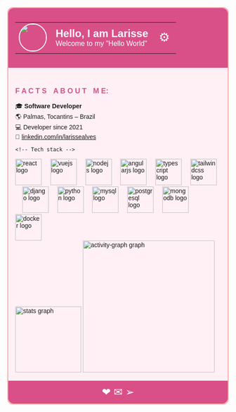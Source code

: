 <div style="border: 2px solid #f7a8a8; border-radius: 12px; background: #fff0f5; font-family: sans-serif;">

  <!-- Topo -->
  <div style="background: #d94f88; padding: 16px; border-radius: 12px 12px 0 0;">
    <table>
      <tr>
        <td>
          <img src="https://github.com/larissealves/icons/blob/master/20241121_194552.jpg?raw=true" height="60" style="border-radius: 100px; border: 2px solid #fff;" />
        </td>
        <td style="padding-left: 12px;">
          <h2 style="color: white; margin: 0;">Hello, I am Larisse</h2>
          <p style="color: white; margin: 0;">Welcome to my "Hello World"</p>
        </td>
        <td style="padding-left: 16px; font-size: 28px; color: white;">⚙</td>
      </tr>
    </table>
  </div>

  <!-- Corpo -->
  <div style="padding: 16px;">
    <h3 style="color: #d94f88; margin-bottom: 8px;">F A C T SㅤA B O U TㅤM E:</h3>
    <p>
      🎓 <strong>Software Developer</strong><br>
      🌎 Palmas, Tocantins – Brazil<br>
      💻 Developer since 2021<br>
      🔗 <a href="https://www.linkedin.com/in/larissealves/">linkedin.com/in/larissealves</a>
    </p>

    <!-- Tech stack -->
   <div align="left">
  <img src="https://cdn.jsdelivr.net/gh/devicons/devicon/icons/react/react-original-wordmark.svg" height="60" alt="react logo"  />
  <img width="12" />
  <img src="https://cdn.jsdelivr.net/gh/devicons/devicon/icons/vuejs/vuejs-original-wordmark.svg" height="60" alt="vuejs logo"  />
  <img width="12" />
  <img src="https://cdn.jsdelivr.net/gh/devicons/devicon/icons/nodejs/nodejs-plain-wordmark.svg" height="60" alt="nodejs logo"  />
  <img width="12" />
  <img src="https://cdn.jsdelivr.net/gh/devicons/devicon/icons/angularjs/angularjs-original.svg" height="60" alt="angularjs logo"  />
  <img width="12" />
  <img src="https://skillicons.dev/icons?i=ts" height="60" alt="typescript logo"  />
  <img width="12" />
  <img src="https://skillicons.dev/icons?i=tailwind" height="60" alt="tailwindcss logo"  />
  <img width="12" />
  <img src="https://cdn.jsdelivr.net/gh/devicons/devicon/icons/django/django-plain-wordmark.svg" height="60" alt="django logo"  />
  <img width="12" />
  <img src="https://skillicons.dev/icons?i=py" height="60" alt="python logo"  />
  <img width="12" />
  <img src="https://cdn.jsdelivr.net/gh/devicons/devicon/icons/mysql/mysql-plain-wordmark.svg" height="60" alt="mysql logo"  />
  <img width="12" />
  <img src="https://cdn.jsdelivr.net/gh/devicons/devicon/icons/postgresql/postgresql-original-wordmark.svg" height="60" alt="postgresql logo"  />
  <img width="12" />
  <img src="https://cdn.jsdelivr.net/gh/devicons/devicon/icons/mongodb/mongodb-plain-wordmark.svg" height="60" alt="mongodb logo"  />
  <img width="12" />
  <img src="https://cdn.jsdelivr.net/gh/devicons/devicon/icons/docker/docker-original.svg" height="60" alt="docker logo"  />
</div>



<div align="left">
  <img src="https://github-readme-stats.vercel.app/api?username=larissealves&hide_title=true&hide_rank=true&show_icons=true&include_all_commits=true&count_private=true&disable_animations=true&theme=dracula&locale=en&hide_border=true&order=1" height="150" alt="stats graph"  />
  <img src="https://github-readme-activity-graph.vercel.app/graph?username=larissealves&radius=16&theme=dracula&area=true&order=5&hide_border=false&hide_title=false" height="300" alt="activity-graph graph"  />
</div>

  </div>

  <!-- Rodapé -->
  <div style="background: #d94f88; padding: 12px; text-align: center; border-radius: 0 0 12px 12px;">
    <span style="font-size: 24px; color: white;">❤︎ ✉ ➢</span>
  </div>

</div>
